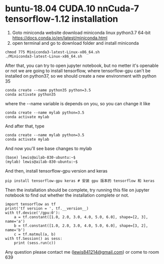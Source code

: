 
# buntu-18.04 CUDA.10 nnCuda-7 tensorflow-1.12 installation
1. Goto miniconda website download miniconda linux python3.7 64-bit
https://docs.conda.io/en/latest/miniconda.html
2. open terminal and go to download folder and install miniconda
```
chmod 775 Miniconda3-latest-Linux-x86_64.sh
./Miniconda3-latest-Linux-x86_64.sh
```
After that, you can try to open jupyter notebook,
but no metter it's openable or not
we are going to install tensorflow, where tensorflow-gpu can't be installed on python37,
so we should create a new environment with python 35

```
conda create --name python35 python=3.5
conda activate python35
```
where the --name variable is depends on you, so you can change it like
```
conda create --name mylab python=3.5
conda activate mylab
```
And after that, 
type
```
conda create --name mylab python=3.5
conda activate mylab
```
And now you'll see base changes to mylab
```
(base) lewis@ailab-830-ubuntu:~$ 
(mylab) lewis@ailab-830-ubuntu:~$ 
```
And then, install tensorflow-gpu version and keras
```
pip install tensorflow-gpu keras # 安装 gpu 版本的 tensorflow 和 keras
```

Then the installation should be complete,
try running this file on jupyter notebook to find out whether the installation complete or not.

```
import tensorflow as tf
print('tf version = ', tf.__version__)
with tf.device('/gpu:0'):
    a = tf.constant([1.0, 2.0, 3.0, 4.0, 5.0, 6.0], shape=[2, 3], name='a')
    b = tf.constant([1.0, 2.0, 3.0, 4.0, 5.0, 6.0], shape=[3, 2], name='b')
    c = tf.matmul(a, b)
with tf.Session() as sess:
    print (sess.run(c))
```
Any question please contact me (lewis841214@gmail.com) or come to room 639
